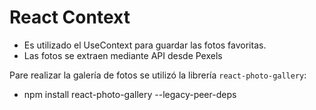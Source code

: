 # React Context

* Es utilizado el UseContext para guardar las fotos favoritas.
* Las fotos se extraen mediante API desde Pexels

Pare realizar la galería de fotos se utilizó la librería `react-photo-gallery`:
* npm install react-photo-gallery --legacy-peer-deps
